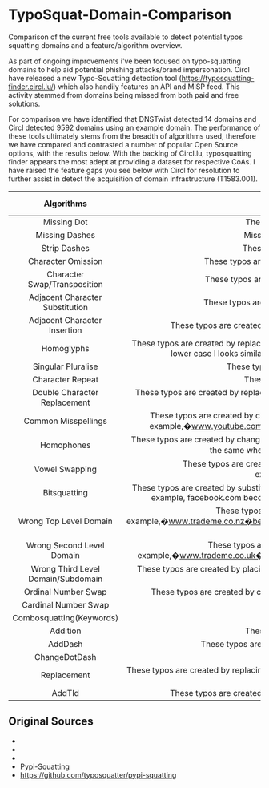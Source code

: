 # TypoSquat-Domain-Comparison
Comparison of the current free tools available to detect potential typos squatting domains and a feature/algorithm overview. 

As part of ongoing improvements i've been focused on typo-squatting domains to help aid potential phishing attacks/brand impersonation. Circl have released a new Typo-Squatting detection tool (https://typosquatting-finder.circl.lu/) which also handily features an API and MISP feed. This activity stemmed from domains being missed from both paid and free solutions. 

For comparison we have identified that DNSTwist detected 14 domains and Circl detected 9592 domains using an example domain. The performance of these tools ultimately stems from the breadth of algorithms used, therefore we have compared and contrasted a number of popular Open Source options, with the results below. With the backing of Circl.lu, typosquatting finder appears the most adept at providing a dataset for respective CoAs. I have raised the feature gaps you see below with Circl for resolution to further assist in detect the acquisition of domain infrastructure (T1583.001).


|**Algorithms**                        |**Description**                                                                                                                                                                                                                              |**Circl**|**URLInsane**|**URLCrazy**|**DNSTwist**|**Pypi-Squatting**|
|:--------------------------------:|:---------------------------------------------------------------------------------------------------------------------------------------------------------------------------------------------------------------------------------------:|:---:|:-------:|:------:|:------:|:------------:|
|           Missing Dot            |                                                                                     These typos are created by deleting a dot from the domain name.                                                                                     |  X  |    X    |   X    |   X    |      X       |
|          Missing Dashes          |                                                                                    Missing Dashes is created by stripping all dashes from the domain                                                                                    |  X  |    X    |        |        |              |
|           Strip Dashes           |                                                                                    These typos are created by deleting a dash from the domain name.                                                                                     |  X  |    X    |   X    |        |      X       |
|        Character Omission        |                                                                        These typos are created by leaving out a letter of the domain name, one letter at a time.                                                                        |  X  |    X    |   X    |   X    |      X       |
|   Character Swap/Transposition   |                                                                          These typos are created by swapping the order of adjacent letters in the domain name.                                                                          |  X  |    X    |   X    |        |              |
| Adjacent Character Substitution  |                                                                        These typos are created by changing the order of letters in the each part of the domain.                                                                         |  X  |    X    |   X    |        |      X       |
|   Adjacent Character Insertion   |                                                              These typos are created by inserting letters to the immediate left and right on the keyboard of each letter.                                                               |  X  |    X    |   X    |   X    |              |
|            Homoglyphs            |These typos are created by replacing characters to another character that look similar but are different. An example is that the lower case l looks similar to the numeral one, e.g. l vs 1. For example, google.com becomes goog1e.com. |  X  |    X    |   X    |   P    |              |
|        Singular Pluralise        |                                                                               These typos are created by making a singular domain plural and vice versa.                                                                                |  X  |    X    |   X    |        |      X       |
|         Character Repeat         |                                                                                    These typos are created by repeating a letter of the domain name.                                                                                    |  X  |    X    |   X    |   X    |      X       |
|   Double Character Replacement   |                                          These typos are created by replacing identical, consecutive letters of the domain name with letters to the immediate left and right on the keyboard.                                           |  X  |    X    |   X    |        |              |
|       Common Misspellings        |               These typos are created by changing a word by is misspelling. Over 8000 common misspellings from Wikipedia. For example,�www.youtube.com�becomes�www.youtub.com�and�www.abseil.com�becomes�www.absail.com.                |  X  |    X    |   X    |        |      X       |
|            Homophones            |                      These typos are created by changing word by an other who sound the same when spoken. Over 450 sets of words that sound the same when spoken. For example,�www.base.com�becomes�www.bass.com.                       |  X  |    X    |   X    |   P    |      X       |
|          Vowel Swapping          |                                           These typos are created by swapping vowels within the domain name except for the first letter. For example,�www.google.com�becomes�www.gaagle.com.                                            |  X  |    X    |   X    |        |      X       |
|           Bitsquatting           |These typos are created by substituting a character with the set of valid characters that can be made after a single bit flip. For example, facebook.com becomes bacebook.com, dacebook.com, faaebook.com,fabebook.com,facabook.com, etc.|  X  |    X    |   X    |   X    |              |
|      Wrong Top Level Domain      |       These typos are created by changing the original top level domain to another. For example,�www.trademe.co.nz�becomes�www.trademe.co.mz�and�www.google.com�becomes�www.google.org�Uses the 19 most common top level domains.       |  X  |    X    |   X    |        |              |
|    Wrong Second Level Domain     |                        These typos are created by changing the original second level domain to another. For example,�www.trademe.co.uk�becomes�www.trademe.ac.uk�and�www.google.com�will still be�www.google.com                        |  X  |    X    |   X    |        |              |
|Wrong Third Level Domain/Subdomain|                                                    These typos are created by placing a dot in the domain name in order to create subdomain. Example: google.com becomes goo.gle.com                                                    |  X  |    X    |        |        |              |
|       Ordinal Number Swap        |                                                            These typos are created by changing a number to words and vice versa. For example, circlone.lu becomes circl1.lu.                                                            |  X  |    X    |        |        |      X       |
|       Cardinal Number Swap       |                                                                                               Numeral Swap numbers, words and vice versa                                                                                                |  X  |    X    |        |        |              |
|     Combosquatting(Keywords)     |                                                                                                                                                                                                                                         |     |         |        |        |              |
|             Addition             |                                                                                     These typos are created by add a characters in the domain name.                                                                                     |  X  |         |        |        |      X       |
|             AddDash              |                                                                       These typos are created by adding a dash between the first and last character in a string.                                                                        |  X  |         |        |        |      X       |
|          ChangeDotDash           |                                                                                           These typos are created by changing a dot to a dash                                                                                           |  X  |         |        |        |      X       |
|           Replacement            |                                   These typos are created by replacing each letter of the domain name with letters to the immediate left and right on the keyboard. (QWERTY, AZERTY, QWERTZ, DVORAK)                                    |  X  |         |        |        |      X       |
|              AddTld              |                                                                 These typos are created by adding a tld before the right tld. Example: google.com becomes google.com.it                                                                 |  X  |         |        |        |              |

## Original Sources

*
*
*
* [Pypi-Squatting](https://github.com/typosquatter/pypi-squatting)
* https://github.com/typosquatter/pypi-squatting
